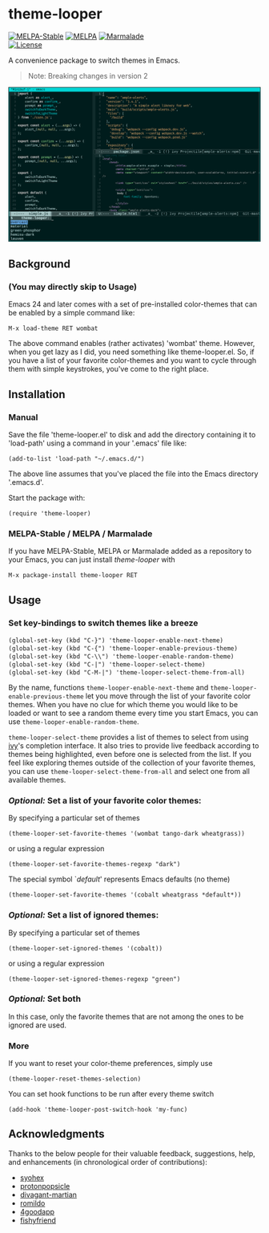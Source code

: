 # theme-looper

[![MELPA-Stable](http://stable.melpa.org/packages/theme-looper-badge.svg)](http://stable.melpa.org/#/theme-looper)
[![MELPA](http://melpa.org/packages/theme-looper-badge.svg)](http://melpa.org/#/theme-looper)
[![Marmalade](https://img.shields.io/badge/marmalade-available-8A2A8B.svg)](https://marmalade-repo.org/packages/theme-looper)  
[![License](https://img.shields.io/badge/LICENSE-GPL%20v3.0-blue.svg)](https://www.gnu.org/licenses/gpl.html)

A convenience package to switch themes in Emacs.

> Note: Breaking changes in version 2

![Demo](images/demo.gif)

## Background

### (You may directly skip to Usage)

Emacs 24 and later comes with a set of pre-installed color-themes that can be enabled by a simple command like:

    M-x load-theme RET wombat
    
The above command enables (rather activates) 'wombat' theme. However, when you get lazy as I did, you need something like theme-looper.el. So, if you have a list of your favorite color-themes and you want to cycle through them with simple keystrokes, you've come to the right place.

## Installation

### Manual

Save the file 'theme-looper.el' to disk and add the directory containing it to 'load-path' using a command in your '.emacs' file like:

    (add-to-list 'load-path "~/.emacs.d/")
    
The above line assumes that you've placed the file into the Emacs directory '.emacs.d'.

Start the package with:

    (require 'theme-looper)

### MELPA-Stable / MELPA / Marmalade

If you have MELPA-Stable, MELPA or Marmalade added as a repository to your Emacs, you can just install *theme-looper* with

    M-x package-install theme-looper RET

## Usage

### Set key-bindings to switch themes like a breeze

    (global-set-key (kbd "C-}") 'theme-looper-enable-next-theme)
    (global-set-key (kbd "C-{") 'theme-looper-enable-previous-theme)
    (global-set-key (kbd "C-\\") 'theme-looper-enable-random-theme)
    (global-set-key (kbd "C-|") 'theme-looper-select-theme)
    (global-set-key (kbd "C-M-|") 'theme-looper-select-theme-from-all)

By the name, functions `theme-looper-enable-next-theme` and `theme-looper-enable-previous-theme` let you move through the list of your favorite color themes. When you have no clue for which theme you would like to be loaded or want to see a random theme every time you start Emacs, you can use `theme-looper-enable-random-theme`.

`theme-looper-select-theme` provides a list of themes to select from using [ivy](https://github.com/abo-abo/swiper/blob/master/ivy.el)'s completion interface. It also tries to provide live feedback according to themes being highlighted, even before one is selected from the list. If you feel like exploring themes outside of the collection of your favorite themes, you can use `theme-looper-select-theme-from-all` and select one from all available themes.

### *Optional:* Set a list of your favorite color themes:

By specifying a particular set of themes

    (theme-looper-set-favorite-themes '(wombat tango-dark wheatgrass))

or using a regular expression

    (theme-looper-set-favorite-themes-regexp "dark")

The special symbol `*default*' represents Emacs defaults (no theme)

    (theme-looper-set-favorite-themes '(cobalt wheatgrass *default*))

### *Optional:* Set a list of ignored themes:

By specifying a particular set of themes

    (theme-looper-set-ignored-themes '(cobalt))

or using a regular expression

    (theme-looper-set-ignored-themes-regexp "green")

### *Optional:* Set both

In this case, only the favorite themes that are not among the ones to be ignored are used.

### More

If you want to reset your color-theme preferences, simply use

    (theme-looper-reset-themes-selection)

You can set hook functions to be run after every theme switch

    (add-hook 'theme-looper-post-switch-hook 'my-func)

## Acknowledgments

Thanks to the below people for their valuable feedback, suggestions, help, and enhancements (in chronological order of contributions):

- [syohex](https://github.com/syohex)
- [protonpopsicle](https://github.com/protonpopsicle)
- [divagant-martian](https://github.com/divagant-martian)
- [romildo](https://github.com/romildo)
- [4goodapp](https://github.com/4goodapp)
- [fishyfriend](https://github.com/fishyfriend)
